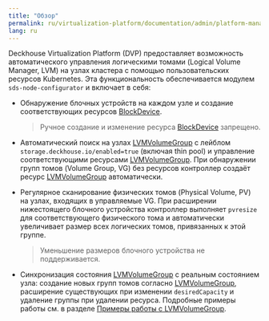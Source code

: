 ```yaml
---
title: "Обзор"
permalink: ru/virtualization-platform/documentation/admin/platform-management/storage/sds/node-configurator/about.html
lang: ru
---
```


Deckhouse Virtualization Platform (DVP) предоставляет возможность автоматического управления логическими томами (Logical Volume Manager, LVM) на узлах кластера с помощью пользовательских ресурсов Kubernetes. Эта функциональность обеспечивается модулем `sds-node-configurator` и включает в себя:

- Обнаружение блочных устройств на каждом узле и создание соответствующих ресурсов [BlockDevice](/products/kubernetes-platform/modules/sds-node-configurator/stable/cr.html#blockdevice).
  
  > Ручное создание и изменение ресурса [BlockDevice](/products/kubernetes-platform/modules/sds-node-configurator/stable/cr.html#blockdevice) запрещено.

- Автоматический поиск на узлах [LVMVolumeGroup](/products/kubernetes-platform/modules/sds-node-configurator/stable/cr.html#lvmvolumegroup) с лейблом `storage.deckhouse.io/enabled=true` (включая thin pool) и управление соответствующими ресурсами [LVMVolumeGroup](/products/kubernetes-platform/modules/sds-node-configurator/stable/cr.html#lvmvolumegroup). При обнаружении групп томов (Volume Group, VG) без ресурсов контроллер создаёт ресурс [LVMVolumeGroup](/products/kubernetes-platform/modules/sds-node-configurator/stable/cr.html#lvmvolumegroup) автоматически.

- Регулярное сканирование физических томов (Physical Volume, PV) на узлах, входящих в управляемые VG. При расширении нижестоящего блочного устройства контроллер выполняет `pvresize` для соответствующего физического тома и автоматически увеличивает размер всех логических томов, привязанных к этой группе.

  > Уменьшение размеров блочного устройства не поддерживается.

- Синхронизация состояния [LVMVolumeGroup](/products/kubernetes-platform/modules/sds-node-configurator/stable/cr.html#lvmvolumegroup) с реальным состоянием узла: создание новых групп томов согласно [LVMVolumeGroup](/products/kubernetes-platform/modules/sds-node-configurator/stable/cr.html#lvmvolumegroup), расширение существующих при изменении `desiredCapacity` и удаление группы при удалении ресурса. Подробные примеры работы см. в разделе [Примеры работы с LVMVolumeGroup](./usage.html#работа-с-ресурсами-lvmvolumegroup).

